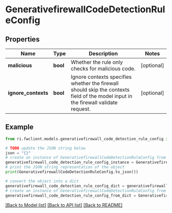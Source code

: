 # GenerativefirewallCodeDetectionRuleConfig


## Properties

Name | Type | Description | Notes
------------ | ------------- | ------------- | -------------
**malicious** | **bool** | Whether the rule only checks for malicious code. | [optional] 
**ignore_contexts** | **bool** | Ignore contexts specifies whether the firewall should skip the contexts field of the model input in the firewall validate request. | [optional] 

## Example

```python
from ri.fwclient.models.generativefirewall_code_detection_rule_config import GenerativefirewallCodeDetectionRuleConfig

# TODO update the JSON string below
json = "{}"
# create an instance of GenerativefirewallCodeDetectionRuleConfig from a JSON string
generativefirewall_code_detection_rule_config_instance = GenerativefirewallCodeDetectionRuleConfig.from_json(json)
# print the JSON string representation of the object
print(GenerativefirewallCodeDetectionRuleConfig.to_json())

# convert the object into a dict
generativefirewall_code_detection_rule_config_dict = generativefirewall_code_detection_rule_config_instance.to_dict()
# create an instance of GenerativefirewallCodeDetectionRuleConfig from a dict
generativefirewall_code_detection_rule_config_from_dict = GenerativefirewallCodeDetectionRuleConfig.from_dict(generativefirewall_code_detection_rule_config_dict)
```
[[Back to Model list]](../README.md#documentation-for-models) [[Back to API list]](../README.md#documentation-for-api-endpoints) [[Back to README]](../README.md)

